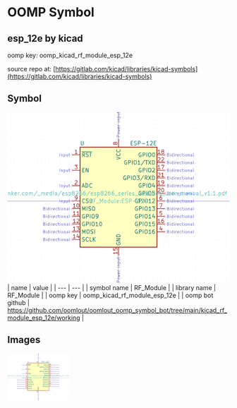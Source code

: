 # OOMP Symbol  
## esp_12e  by kicad  
  
oomp key: oomp_kicad_rf_module_esp_12e  
  
source repo at: [https://gitlab.com/kicad/libraries/kicad-symbols](https://gitlab.com/kicad/libraries/kicad-symbols)  
## Symbol  
  
[![working.png](working_600.png)](working.png)  
| name | value | 
| --- | --- | 
| symbol name | RF_Module | 
| library name | RF_Module | 
| oomp key | oomp_kicad_rf_module_esp_12e | 
| oomp bot github | https://github.com/oomlout/oomlout_oomp_symbol_bot/tree/main/kicad_rf_module_esp_12e/working | 
## Images  
  
[![working.png](working_140.png)](working.png)  
